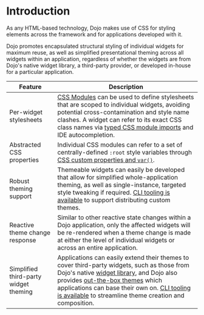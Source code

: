 # Introduction

As any HTML-based technology, Dojo makes use of CSS for styling elements across the framework and for applications developed with it.

Dojo promotes encapsulated structural styling of individual widgets for maximum reuse, as well as simplified presentational theming across all widgets within an application, regardless of whether the widgets are from Dojo's native widget library, a third-party provider, or developed in-house for a particular application.

| Feature                               | Description                                                                                                                                                                                                                                                                                                                                                                                            |
| ------------------------------------- | ------------------------------------------------------------------------------------------------------------------------------------------------------------------------------------------------------------------------------------------------------------------------------------------------------------------------------------------------------------------------------------------------------ |
| Per-widget stylesheets                | [CSS Modules](https://github.com/css-modules/css-modules) can be used to define stylesheets that are scoped to individual widgets, avoiding potential cross-contamination and style name clashes. A widget can refer to its exact CSS class names via [typed CSS module imports](https://github.com/Quramy/typed-css-modules) and IDE autocompletion.                                                  |
| Abstracted CSS properties             | Individual CSS modules can refer to a set of centrally-defined `:root` style variables through [CSS custom properties and `var()`](http://cssnext.io/features/#custom-properties-var).                                                                                                                                                                                                                 |
| Robust theming support                | Themeable widgets can easily be developed that allow for simplified whole-application theming, as well as single-instance, targeted style tweaking if required. [CLI tooling is available](https://github.com/dojo/cli-build-theme) to support distributing custom themes.                                                                                                                             |
| Reactive theme change response        | Similar to other reactive state changes within a Dojo application, only the affected widgets will be re-rendered when a theme change is made at either the level of individual widgets or across an entire application.                                                                                                                                                                                |
| Simplified third-party widget theming | Applications can easily extend their themes to cover third-party widgets, such as those from Dojo's native [widget library](https://github.com/dojo/widgets), and Dojo also provides [out-the-box themes](https://github.com/dojo/themes) which applications can base their own on. [CLI tooling is available](https://github.com/dojo/cli-create-theme) to streamline theme creation and composition. |
